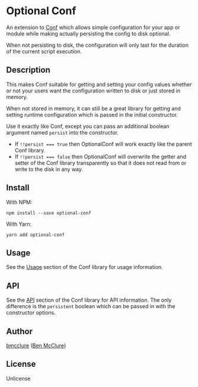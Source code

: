 # Optional Conf

An extension to [Conf](https://github.com/sindresorhus/conf) which allows simple configuration
for your app or module while making actually persisting the config to disk optional.

When not persisting to disk, the configuration will only last for the duration of the current script execution.

## Description

This makes Conf suitable for getting and setting your config values whether or not your users
want the configuration written to disk or just stored in memory.

When not stored in memory, it can still be a great library for getting and setting runtime configuration which is passed in the initial constructor.

Use it exactly like Conf, except you can pass an additional boolean argument named `persist`
into the constructor.

- If `!!persist === true` then OptionalConf will work exactly like the parent Conf library.
- If `!!persist === false` then OptionalConf will overwrite the getter and setter of the Conf
  library transparently so that it does not read from or write to the disk in any way.

## Install

With NPM:

`npm install --save optional-conf`

With Yarn:

`yarn add optional-conf`

## Usage

See the [Usage](https://github.com/sindresorhus/conf#usage) section of the Conf library
for usage information.

## API

See the [API](https://github.com/sindresorhus/conf#api) section of the Conf library for
API information. The only difference is the `persistent` boolean which can be passed in
with the constructor options.

## Author

[bmcclure](https://github.com/bmcclure) ([Ben McClure](ben.mcclure@gmail.com))

## License

Unlicense
